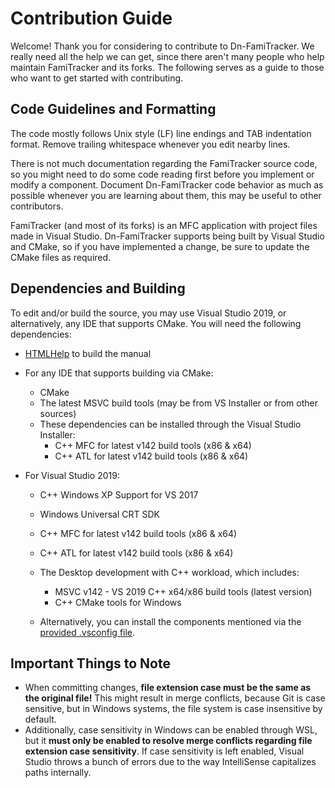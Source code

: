 # Contribution Guide
Welcome! Thank you for considering to contribute to Dn-FamiTracker. We really need all the help we can get, since there aren't many people who help maintain FamiTracker and its forks. The following serves as a guide to those who want to get started with contributing.



## Code Guidelines and Formatting

The code mostly follows Unix style (LF) line endings and TAB indentation format. Remove trailing whitespace whenever you edit nearby lines.

There is not much documentation regarding the FamiTracker source code, so you might need to do some code reading first before you implement or modify a component. Document Dn-FamiTracker code behavior as much as possible whenever you are learning about them, this may be useful to other contributors.

FamiTracker (and most of its forks) is an MFC application with project files made in Visual Studio. Dn-FamiTracker supports being built by Visual Studio and CMake, so if you have implemented a change, be sure to update the CMake files as required.




## Dependencies and Building
To edit and/or build the source, you may use Visual Studio 2019, or alternatively, any IDE that supports CMake. You will need the following dependencies:

- [HTMLHelp](https://docs.microsoft.com/en-us/previous-versions/windows/desktop/htmlhelp/microsoft-html-help-downloads) to build the manual
- For any IDE that supports building via CMake:
  - CMake
  - The latest MSVC build tools (may be from VS Installer or from other sources)
  - These dependencies can be installed through the Visual Studio Installer:
     - C++ MFC for latest v142 build tools (x86 & x64)
     - C++ ATL for latest v142 build tools (x86 & x64)

- For Visual Studio 2019:
   - C++ Windows XP Support for VS 2017
   - Windows Universal CRT SDK
   - C++ MFC for latest v142 build tools (x86 & x64)
   - C++ ATL for latest v142 build tools (x86 & x64)
   - The Desktop development with C++ workload, which includes:
      - MSVC v142 - VS 2019 C++ x64/x86 build tools (latest version)
      - C++ CMake tools for Windows

  - Alternatively, you can install the components mentioned via the [provided .vsconfig file](Dn-FT_VS_Dependencies.vsconfig).



## Important Things to Note

- When committing changes, **file extension case must be the same as the original file!** This might result in merge conflicts, because Git is case sensitive, but in Windows systems, the file system is case insensitive by default.
- Additionally, case sensitivity in Windows can be enabled through WSL, but it **must only be enabled to resolve merge conflicts regarding file extension case sensitivity**. If case sensitivity is left enabled, Visual Studio throws a bunch of errors due to the way IntelliSense capitalizes paths internally.
